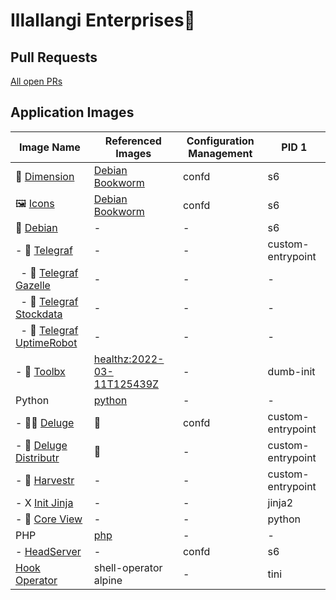 # Illallangi Enterprises👋

## Pull Requests

[All open PRs](https://github.com/pulls?q=is%3Aopen+is%3Apr+org%3Aillallangi)

## Application Images

| Image Name | Referenced Images | Configuration Management | PID 1
|------------|-------------------|--------------------------|-------
| 🏡 [Dimension](https://github.com/illallangi/dimension) | [Debian Bookworm](https://hub.docker.com/_/debian) | confd | s6 |
| 🖼️ [Icons](https://github.com/illallangi/icons) | [Debian Bookworm](https://hub.docker.com/_/debian) | confd | s6 |
| 🐧 [Debian](https://github.com/illallangi/debian) | - | - | s6 |
| - 🔦 [Telegraf](https://github.com/illallangi/telegraf) | - | - | custom-entrypoint |
| &nbsp; - 🦒 [Telegraf Gazelle](https://github.com/illallangi/telegraf-gazelle) | - | - | - |
| &nbsp; - 🧦 [Telegraf Stockdata](https://github.com/illallangi/telegraf-stockdata) | - | - | - |
| &nbsp; - 🤖 [Telegraf UptimeRobot](https://github.com/illallangi/telegraf-uptimerobot) | - | - | - |
| - 🧰 [Toolbx](https://github.com/illallangi/toolbx) | [healthz:2022-03-11T125439Z](https://github.com/binkhq/healthz) | - | dumb-init |
| Python | [python](https://hub.docker.com/r/_/python) | - | - |
| - 🏴‍☠️ [Deluge](https://github.com/illallangi/deluge) | 🧰 | confd | custom-entrypoint |
| - 🚚 [Deluge Distributr](https://github.com/illallangi/deluge-distributr) | 🧰 | - | custom-entrypoint |
| - 🚜 [Harvestr](https://github.com/illallangi/harvestr) | - | - | custom-entrypoint |
| - X [Init Jinja](https://github.com/illallangi/init-jinja) | - | - | jinja2 |
| - 🔭 [Core View](https://github.com/illallangi/coreview) | - | - | python |
| PHP | [php](https://hub.docker.com/r/_/php) | - | - |
| - [HeadServer](https://github.com/illallangi/head-server) | - | confd | s6 |
| [Hook Operator](https://github.com/illallangi/hook-operator) | shell-operator<br/>alpine | - | tini |
